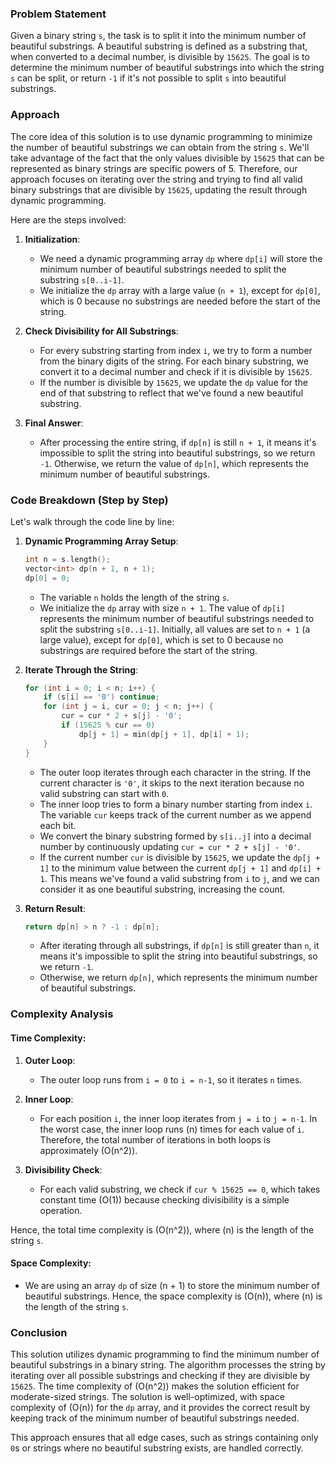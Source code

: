 ### Problem Statement

Given a binary string `s`, the task is to split it into the minimum number of beautiful substrings. A beautiful substring is defined as a substring that, when converted to a decimal number, is divisible by `15625`. The goal is to determine the minimum number of beautiful substrings into which the string `s` can be split, or return `-1` if it's not possible to split `s` into beautiful substrings.

### Approach

The core idea of this solution is to use dynamic programming to minimize the number of beautiful substrings we can obtain from the string `s`. We'll take advantage of the fact that the only values divisible by `15625` that can be represented as binary strings are specific powers of 5. Therefore, our approach focuses on iterating over the string and trying to find all valid binary substrings that are divisible by `15625`, updating the result through dynamic programming.

Here are the steps involved:

1. **Initialization**:
   - We need a dynamic programming array `dp` where `dp[i]` will store the minimum number of beautiful substrings needed to split the substring `s[0..i-1]`. 
   - We initialize the `dp` array with a large value (`n + 1`), except for `dp[0]`, which is 0 because no substrings are needed before the start of the string.

2. **Check Divisibility for All Substrings**:
   - For every substring starting from index `i`, we try to form a number from the binary digits of the string. For each binary substring, we convert it to a decimal number and check if it is divisible by `15625`.
   - If the number is divisible by `15625`, we update the `dp` value for the end of that substring to reflect that we've found a new beautiful substring.

3. **Final Answer**:
   - After processing the entire string, if `dp[n]` is still `n + 1`, it means it's impossible to split the string into beautiful substrings, so we return `-1`. Otherwise, we return the value of `dp[n]`, which represents the minimum number of beautiful substrings.

### Code Breakdown (Step by Step)

Let's walk through the code line by line:

1. **Dynamic Programming Array Setup**:
   ```cpp
   int n = s.length();
   vector<int> dp(n + 1, n + 1);
   dp[0] = 0;
   ```
   - The variable `n` holds the length of the string `s`.
   - We initialize the `dp` array with size `n + 1`. The value of `dp[i]` represents the minimum number of beautiful substrings needed to split the substring `s[0..i-1]`. Initially, all values are set to `n + 1` (a large value), except for `dp[0]`, which is set to 0 because no substrings are required before the start of the string.

2. **Iterate Through the String**:
   ```cpp
   for (int i = 0; i < n; i++) {
       if (s[i] == '0') continue;
       for (int j = i, cur = 0; j < n; j++) {
           cur = cur * 2 + s[j] - '0';
           if (15625 % cur == 0)
               dp[j + 1] = min(dp[j + 1], dp[i] + 1);
       }
   }
   ```
   - The outer loop iterates through each character in the string. If the current character is `'0'`, it skips to the next iteration because no valid substring can start with `0`.
   - The inner loop tries to form a binary number starting from index `i`. The variable `cur` keeps track of the current number as we append each bit.
   - We convert the binary substring formed by `s[i..j]` into a decimal number by continuously updating `cur = cur * 2 + s[j] - '0'`.
   - If the current number `cur` is divisible by `15625`, we update the `dp[j + 1]` to the minimum value between the current `dp[j + 1]` and `dp[i] + 1`. This means we've found a valid substring from `i` to `j`, and we can consider it as one beautiful substring, increasing the count.

3. **Return Result**:
   ```cpp
   return dp[n] > n ? -1 : dp[n];
   ```
   - After iterating through all substrings, if `dp[n]` is still greater than `n`, it means it's impossible to split the string into beautiful substrings, so we return `-1`.
   - Otherwise, we return `dp[n]`, which represents the minimum number of beautiful substrings.

### Complexity Analysis

#### Time Complexity:
1. **Outer Loop**:
   - The outer loop runs from `i = 0` to `i = n-1`, so it iterates `n` times.

2. **Inner Loop**:
   - For each position `i`, the inner loop iterates from `j = i` to `j = n-1`. In the worst case, the inner loop runs \(n\) times for each value of `i`. Therefore, the total number of iterations in both loops is approximately \(O(n^2)\).

3. **Divisibility Check**:
   - For each valid substring, we check if `cur % 15625 == 0`, which takes constant time \(O(1)\) because checking divisibility is a simple operation.

Hence, the total time complexity is \(O(n^2)\), where \(n\) is the length of the string `s`.

#### Space Complexity:
- We are using an array `dp` of size \(n + 1\) to store the minimum number of beautiful substrings. Hence, the space complexity is \(O(n)\), where \(n\) is the length of the string `s`.

### Conclusion

This solution utilizes dynamic programming to find the minimum number of beautiful substrings in a binary string. The algorithm processes the string by iterating over all possible substrings and checking if they are divisible by `15625`. The time complexity of \(O(n^2)\) makes the solution efficient for moderate-sized strings. The solution is well-optimized, with space complexity of \(O(n)\) for the `dp` array, and it provides the correct result by keeping track of the minimum number of beautiful substrings needed. 

This approach ensures that all edge cases, such as strings containing only `0`s or strings where no beautiful substring exists, are handled correctly.